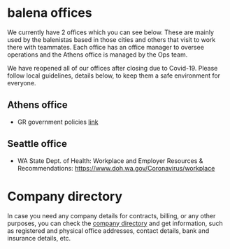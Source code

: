 # balena offices
We currently have 2 offices which you can see below. These are mainly used by the balenistas based in those cities and others that visit to work there with teammates. Each office has an office manager to oversee operations and the Athens office is managed by the Ops team.

We have reopened all of our offices after closing due to Covid-19. Please follow local guidelines, details below, to keep them a safe environment for everyone.


## Athens office
- GR government policies [link](https://www.e-nomothesia.gr/kat-ygeia/astheneies/koine-upourgike-apophase-d1a-gp-oik-30612-2020.html)

## Seattle office
* WA State Dept. of Health: Workplace and Employer Resources & Recommendations: https://www.doh.wa.gov/Coronavirus/workplace


# Company directory
In case you need any company details for contracts, billing, or any other purposes, you can check the [company directory](https://docs.google.com/spreadsheets/d/140MmCz_t3KZ93YMQ37cFkDR90vkACeq7cq3n0YDvN-g/edit#gid=0) and get information, such as registered and physical office addresses, contact details, bank and insurance details, etc.
